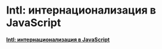 # Intl: интернационализация в JavaScript

#### [Intl: интернационализация в JavaScript](https://learn.javascript.ru/intl)
